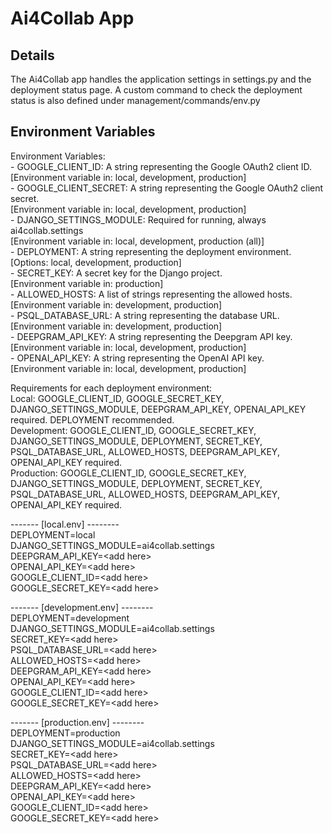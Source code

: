 # Ai4Collab App

## Details
The Ai4Collab app handles the application settings in settings.py and the deployment status page. A custom command to check the deployment status is also defined under management/commands/env.py

## Environment Variables

Environment Variables:  
    - GOOGLE_CLIENT_ID: A string representing the Google OAuth2 client ID.  
        [Environment variable in: local, development, production]  
    - GOOGLE_CLIENT_SECRET: A string representing the Google OAuth2 client secret.  
        [Environment variable in: local, development, production]  
    - DJANGO_SETTINGS_MODULE: Required for running, always ai4collab.settings  
        [Environment variable in: local, development, production (all)]  
    - DEPLOYMENT: A string representing the deployment environment.  
        [Options: local, development, production]  
    - SECRET_KEY: A secret key for the Django project.  
        [Environment variable in: production]  
    - ALLOWED_HOSTS: A list of strings representing the allowed hosts.  
        [Environment variable in: development, production]  
    - PSQL_DATABASE_URL: A string representing the database URL.  
        [Environment variable in: development, production]  
    - DEEPGRAM_API_KEY: A string representing the Deepgram API key.  
        [Environment variable in: local, development, production]  
    - OPENAI_API_KEY: A string representing the OpenAI API key.  
        [Environment variable in: local, development, production]  


Requirements for each deployment environment:  
    Local: GOOGLE_CLIENT_ID, GOOGLE_SECRET_KEY, DJANGO_SETTINGS_MODULE, DEEPGRAM_API_KEY, OPENAI_API_KEY required. DEPLOYMENT recommended.  
    Development: GOOGLE_CLIENT_ID, GOOGLE_SECRET_KEY, DJANGO_SETTINGS_MODULE, DEPLOYMENT, SECRET_KEY, PSQL_DATABASE_URL, ALLOWED_HOSTS, DEEPGRAM_API_KEY, OPENAI_API_KEY required.  
    Production: GOOGLE_CLIENT_ID, GOOGLE_SECRET_KEY, DJANGO_SETTINGS_MODULE, DEPLOYMENT, SECRET_KEY, PSQL_DATABASE_URL, ALLOWED_HOSTS, DEEPGRAM_API_KEY, OPENAI_API_KEY required.  


------- [local.env] --------  
DEPLOYMENT=local  
DJANGO_SETTINGS_MODULE=ai4collab.settings  
DEEPGRAM_API_KEY=\<add here\>  
OPENAI_API_KEY=\<add here\>  
GOOGLE_CLIENT_ID=\<add here\>  
GOOGLE_SECRET_KEY=\<add here\>  

------- [development.env] --------  
DEPLOYMENT=development  
DJANGO_SETTINGS_MODULE=ai4collab.settings  
SECRET_KEY=\<add here\>  
PSQL_DATABASE_URL=\<add here\>  
ALLOWED_HOSTS=\<add here\>  
DEEPGRAM_API_KEY=\<add here\>  
OPENAI_API_KEY=\<add here\>  
GOOGLE_CLIENT_ID=\<add here\>  
GOOGLE_SECRET_KEY=\<add here\>  

------- [production.env] --------  
DEPLOYMENT=production  
DJANGO_SETTINGS_MODULE=ai4collab.settings  
SECRET_KEY=\<add here\>  
PSQL_DATABASE_URL=\<add here\>  
ALLOWED_HOSTS=\<add here\>  
DEEPGRAM_API_KEY=\<add here\>  
OPENAI_API_KEY=\<add here\>  
GOOGLE_CLIENT_ID=\<add here\>  
GOOGLE_SECRET_KEY=\<add here\>  
